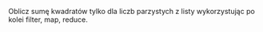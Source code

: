 Oblicz sumę kwadratów tylko dla liczb parzystych z listy wykorzystując po kolei filter, map, reduce.
